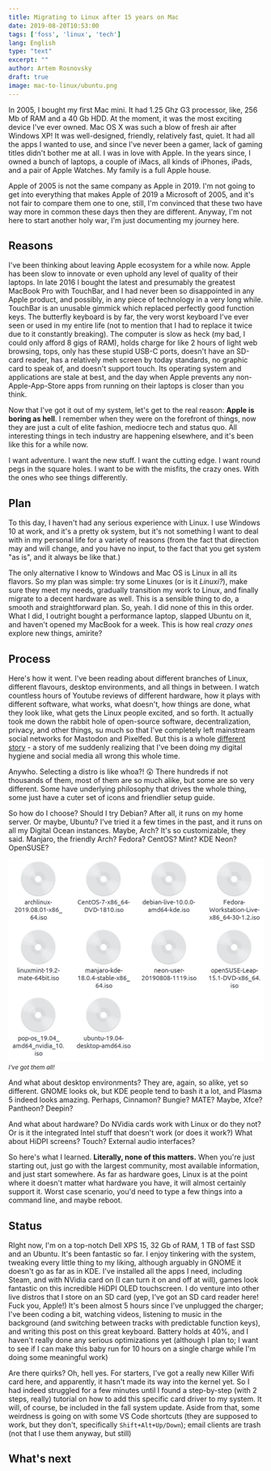 ```yaml
---
title: Migrating to Linux after 15 years on Mac 
date: 2019-08-20T10:53:00
tags: ['foss', 'linux', 'tech']
lang: English
type: "text"
excerpt: ""
author: Artem Rosnovsky
draft: true
image: mac-to-linux/ubuntu.png  
---
```


In 2005, I bought my first Mac mini. It had 1.25 Ghz G3 processor, like, 256 Mb of RAM and a 40 Gb HDD. At the moment, it was the most exciting device I've ever owned. Mac OS X was such a blow of fresh air after Windows XP! It was well-designed, friendly, relatively fast, quiet. It had all the apps I wanted to use, and since I've never been a gamer, lack of gaming titles didn't bother me at all. I was in love with Apple. In the years since, I owned a bunch of laptops, a couple of iMacs, all kinds of iPhones, iPads, and a pair of Apple Watches. My family is a full Apple house.

Apple of 2005 is not the same company as Apple in 2019. I'm not going to get into everything that makes Apple of 2019 a Microsoft of 2005, and it's not fair to compare them one to one, still, I'm convinced that these two have way more in common these days then they are different. Anyway, I'm not here to start another holy war, I'm just documenting my journey here.

## Reasons

I've been thinking about leaving Apple ecosystem for a while now. Apple has been slow to innovate or even uphold any level of quality of their laptops. In late 2016 I bought the latest and presumably the greatest MacBook Pro with TouchBar, and I had never been so disappointed in any Apple product, and possibly, in any piece of technology in a very long while. TouchBar is an unusable gimmick which replaced perfectly good function keys. The butterfly keyboard is by far, the very worst keyboard I've ever seen or used in my entire life (not to mention that I had to replace it twice due to it constantly breaking). The computer is slow as heck (my bad, I could only afford 8 gigs of RAM), holds charge for like 2 hours of light web browsing, tops, only has these stupid USB-C ports, doesn't have an SD-card reader, has a relatively meh screen by today standards, no graphic card to speak of, and doesn't support touch. Its operating system and applications are stale at best, and the day when Apple prevents any non-Apple-App-Store apps from running on their laptops is closer than you think.

Now that I've got it out of my system, let's get to the real reason: **Apple is boring as hell**. I remember when they were on the forefront of things, now they are just a cult of elite fashion, mediocre tech and status quo. All interesting things in tech industry are happening elsewhere, and it's been like this for a while now.

I want adventure. I want the new stuff. I want the cutting edge. I want round pegs in the square holes. I want to be with the misfits, the crazy ones. With the ones who see things differently.

## Plan

To this day, I haven't had any serious experience with Linux. I use Windows 10 at work, and it's a pretty ok system, but it's not something I want to deal with in my personal life for a variety of reasons (from the fact that direction may and will change, and you have no input, to the fact that you get system "as is", and it always be like that.)

The only alternative I know to Windows and Mac OS is Linux in all its flavors. So my plan was simple: try some Linuxes (or is it *Linuxi?*), make sure they meet my needs, gradually transition my work to Linux, and finally migrate to a decent hardware as well. This is a sensible thing to do, a smooth and straightforward plan. So, yeah. I did none of this in this order. What I did, I outright bought a performance laptop, slapped Ubuntu on it, and haven't opened my MacBook for a week. This is how real *crazy ones* explore new things, amirite?

## Process

Here's how it went. I've been reading about different branches of Linux, different flavours, desktop environments, and all things in between. I watch countless hours of Youtube reviews of different hardware, how it plays with different software, what works, what doesn't, how things are done, what they look like, what gets the Linux people excited, and so forth. It actually took me down the rabbit hole of open-source software, decentralization, privacy, and other things, su much so that I've completely left mainstream social networks for Mastodon and Pixelfed. But this is a whole [different story](#) - a story of me suddenly realizing that I've been doing my digital hygiene and social media all wrong this whole time.

Anywho. Selecting a distro is like whoa?! 😲 There hundreds if not thousands of them, most of them are so much alike, but some are so very different. Some have underlying philosophy that drives the whole thing, some just have a cuter set of icons and friendlier setup guide.

So how do I choose? Should I try Debian? After all, it runs on my home server. Or maybe, Ubuntu? I've tried it a few times in the past, and it runs on all my Digital Ocean instances. Maybe, Arch? It's so customizable, they said. Manjaro, the friendly Arch? Fedora? CentOS? Mint? KDE Neon? OpenSUSE?

![](mac-to-linux/linuxi.png)
<small>*I've got them all!*</small>

And what about desktop environments? They are, again, so alike, yet so different. GNOME looks ok, but KDE people tend to bash it a lot, and Plasma 5 indeed looks amazing. Perhaps, Cinnamon? Bungie? MATE? Maybe, Xfce? Pantheon? Deepin?

And what about hardware? Do NVidia cards work with Linux or do they not? Or is it the integrated Intel stuff that doesn't work (or does it work?) What about HiDPI screens? Touch? External audio interfaces?

So here's what I learned. **Literally, none of this matters.** When you're just starting out, just go with the largest community, most available information, and just start somewhere. As far as hardware goes, Linux is at the point where it doesn't matter what hardware you have, it will almost certainly support it. Worst case scenario, you'd need to type a few things into a command line, and maybe reboot.

## Status

RIght now, I'm on a top-notch Dell XPS 15, 32 Gb of RAM, 1 TB of fast SSD and an Ubuntu. It's been fantastic so far. I enjoy tinkering with the system, tweaking every little thing to my liking, although arguably in GNOME it doesn't go as far as in KDE. I've installed all the apps I need, including Steam, and with NVidia card on (I can turn it on and off at will), games look fantastic on this incredible HiDPI OLED touchscreen. I do venture into other live distros that I store on an SD card (yep, I've got an SD card reader here! Fuck you, Apple!) It's been almost 5 hours since I've unplugged the charger; I've been coding a bit, watching videos, listening to music in the background (and switching between tracks with predictable function keys), and writing this post on this great keyboard. Battery holds at 40%, and I haven't really done any serious optimizations yet (although I plan to; I want to see if I can make this baby run for 10 hours on a single charge while I'm doing some meaningful work)

Are there quirks? Oh, hell yes. For starters, I've got a really new Killer Wifi card here, and apparently, it hasn't made its way into the kernel yet. So I had indeed struggled for a few minutes until I found a step-by-step (with 2 steps, really) tutorial on how to add this specific card driver to my system. It will, of course, be included in the fall system update. Aside from that, some weirdness is going on with some VS Code shortcuts (they are supposed to work, but they don't, specifically `Shift+Alt+Up/Down`); email clients are trash (not that I use them anyway, but still)

## What's next
